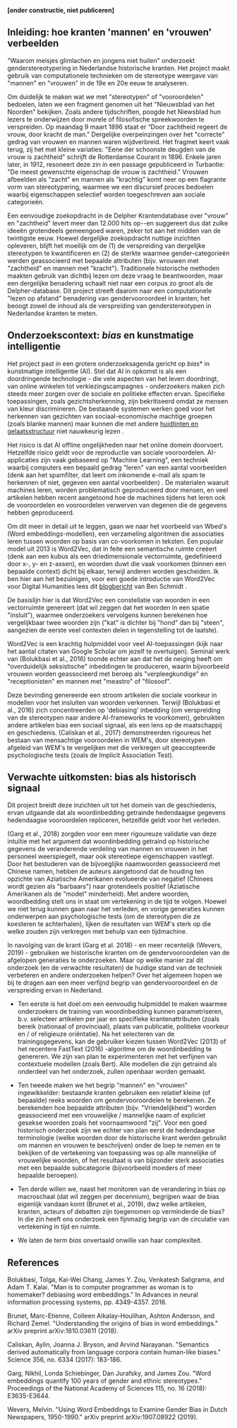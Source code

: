 **[onder constructie, niet publiceren]**
## Inleiding: hoe kranten 'mannen' en 'vrouwen' verbeelden

"Waarom meisjes glimlachen en jongens niet huilen" onderzoekt genderstereotypering in Nederlandse historische kranten. Het project maakt gebruik van computationele technieken om de stereotype weergave van "mannen" en "vrouwen" in de 19e en 20e eeuw te analyseren.

Om duidelijk te maken wat we met "stereotypen" of "vooroordelen" bedoelen, laten we een fragment genomen uit het "Nieuwsblad van het Noorden" bekijken. Zoals andere tijdschriften, poogde het Niewsblad hun lezers te onderwijzen door morele of filosofische spreekwoorden te verspreiden. Op maandag 9 maart 1896 staat er “Door zachtheid regeert de vrouw, door kracht de man." Dergelijke overpeinzingen over het "correcte" gedrag van vrouwen en mannen waren wijdverbreid. Het fragmet keert vaak terug, zij het met kleine variaties: "Eene der schoonste deugden van de vrouw is zachtheid" schrijft de Rotterdamse Courant in 1896. Enkele jaren later, in 1912, resoneert deze zin in een passage gepubliceerd in Turbantie: "De meest gewenschte eigenschap de vrouw is zachtheid." Vrouwen afbeelden als "zacht" en mannen als "krachtig" komt neer op een flagrante vorm van stereotypering, waarmee we een discursief proces bedoelen waarbij eigenschappen selectief worden toegeschreven aan sociale categorieën. 

Een eenvoudige zoekopdracht in de Delpher Krantendatabase over "vrouw" en "zachtheid" levert meer dan 12.000 hits op--en suggereert dus dat zulke ideeën grotendeels gemeengoed waren, zeker tot aan het midden van de twintigste eeuw. Hoewel dergelijke zoekopdracht nuttige inzichten opleveren, blijft het moeilijk om de (1) de verspreiding van dergelijke stereotypen te kwantificeren en (2) de sterkte waarmee gender-categorieën werden geassocieerd met bepaalde attributen (bijv. wrouwen met "zachtheid" en mannen met "kracht"). Traditionele historische methoden maakten gebruik van dichtbij lezen om deze vraag te beantwoorden, maar een dergelijke benadering schaalt niet naar een corpus zo groot als de Delpher-database. Dit project streeft daarom naar een computationele "lezen op afstand" benadering van gendervooroordeel in kranten; het beoogt zowel de inhoud als de verspreiding van genderstereotypen in Nederlandse kranten te meten.

## Onderzoekscontext: _bias_ en kunstmatige intelligentie

Het project past in een grotere onderzoeksagenda gericht op _bias_* in kunstmatige intelligentie (AI). Stel dat AI in opkomst is als een doordringende technologie - die vele aspecten van het leven doordringt, van online winkelen tot verkiezingscampagnes - onderzoekers maken zich steeds meer zorgen over de sociale en politieke effecten ervan. Specifieke toepassingen, zoals gezichtsherkenning, zijn bekritiseerd omdat ze mensen van kleur discrimineren. De bestaande systemen werken goed voor het herkennen van gezichten van sociaal-economische machtige groepen (zoals blanke mannen) maar kunnen die met andere [huidtinten en gelaatsstructuur](https://www.ted.com/talks/joy_buolamwini_how_i_m_fighting_bias_in_algorithms?language=en) niet nauwkeurig lezen .

Het risico is dat AI offline ongelijkheden naar het online domein doorvoert. Hetzelfde risico geldt voor de reproductie van sociale vooroordelen. AI-applicaties zijn vaak gebaseerd op "Machine Learning", een techniek waarbij computers een bepaald gedrag "leren" van een aantal voorbeelden (denk aan het spamfilter, dat leert om inkomende e-mail als spam te herkennen of niet, gegeven een aantal voorbeelden) . De materialen waaruit machines leren, worden problematisch geproduceerd door mensen, en veel artikelen hebben recent aangetoond hoe de machines tijdens het leren ook de vooroordelen en vooroordelen verwerven van degenen die de gegevens hebben geproduceerd.

Om dit meer in detail uit te leggen, gaan we naar het voorbeeld van Wbed's (Word embeddings-modellen), een verzameling algoritmen die associaties leren tussen woorden op basis van co-voorkomen in teksten. Een populair model uit 2013 is Word2Vec, dat in feite een semantische ruimte creëert (denk aan een kubus als een driedimensionale vectorruimte, gedefinieerd door x-, y- en z-assen), en woorden duwt die vaak voorkomen (binnen een bepaalde context) dicht bij elkaar, terwijl anderen worden gescheiden. Ik ben hier aan het bezuinigen, voor een goede introductie van Word2Vec voor Digital Humanities lees dit [blogbericht](http://bookworm.benschmidt.org/posts/2015-10-25-Word-Embeddings.html) van Ben Schmidt .

De basislijn hier is dat Word2Vec een constellatie van woorden in een vectorruimte genereert (dat wil zeggen dat het woorden in een spatie "insluit"), waarmee onderzoekers vervolgens kunnen berekenen hoe vergelijkbaar twee woorden zijn ("kat" is dichter bij "hond" dan bij "steen", aangezien de eerste veel contexten delen in tegenstelling tot de laatste).

Word2Vec is een krachtig hulpmiddel voor veel AI-toepassingen (kijk naar het aantal citaten van Google Scholar om jezelf te overtuigen). Seminal werk van (Bolukbasi et al., 2016) toonde echter aan dat het de neiging heeft om "overduidelijk seksistische" inbeddingen te produceren, waarin bijvoorbeeld vrouwen worden geassocieerd met beroep als "verpleegkundige" en "receptionisten" en mannen met "meastro" of "filosoof".

Deze bevinding genereerde een stroom artikelen die sociale voorkeur in modellen voor het insluiten van woorden verkennen. Terwijl (Bolukbasi et al., 2016) zich concentreerden op 'debiasing' inbedding (om verspreiding van de stereotypen naar andere AI-frameworks te voorkomen), gebruikten andere artikelen bias een sociaal signaal, als een lens op de maatschappij en geschiedenis. (Caliskan et al., 2017) demonstreerden rigoureus het bestaan ​​van mensachtige vooroordelen in WEM's, door stereotypen afgeleid van WEM's te vergelijken met die verkregen uit geaccepteerde psychologische tests (zoals de Implicit Association Test).

## Verwachte uitkomsten: bias als historisch signaal

Dit project breidt deze inzichten uit tot het domein van de geschiedenis, ervan uitgaande dat als woordinbedding getrainde hedendaagse gegevens hedendaagse vooroordelen repliceren, hetzelfde geldt voor het verleden.

(Garg et al., 2018) zorgden voor een meer rigoureuze validatie van deze intuïtie met het argument dat woordinbedding getraind op historische gegevens de veranderende verdeling van mannen en vrouwen in het personeel weerspiegelt, maar ook stereotiepe eigenschappen vastlegt. Door het bestuderen van de bijvoeglijke naamwoorden geassocieerd met Chinese namen, hebben de auteurs aangetoond dat de houding ten opzichte van Aziatische Amerikanen evolueerde van negatief (Chinees wordt gezien als "barbaars") naar grotendeels positief (Aziatische Amerikanen als de "model" minderheid). Met andere woorden, woordbedding stelt ons in staat om vertekening in de tijd te volgen. Hoewel we niet terug kunnen gaan naar het verleden, en vorige generaties kunnen onderwerpen aan psychologische tests (om de stereotypen die ze koesteren te achterhalen), lijken de resultaten van WEM's sterk op die welke zouden zijn verkregen met behulp van een tijdmachine.

In navolging van de krant (Garg et al. 2018) - en meer recentelijk (Wevers, 2019) - gebruiken we historische kranten om de gendervooroordelen van de afgelopen generaties te onderzoeken. Maar op welke manier zal dit onderzoek (en de verwachte resultaten) de huidige stand van de techniek verbeteren en andere onderzoeken helpen? Over het algemeen hopen we bij te dragen aan een meer verfijnd begrip van gendervooroordeel en de verspreiding ervan in Nederland.

- Ten eerste is het doel om een ​​eenvoudig hulpmiddel te maken waarmee onderzoekers de training van woordinbedding kunnen parametriseren, b.v. selecteer artikelen per jaar en specifieke krantenattributen (zoals bereik (nationaal of provinciaal), plaats van publicatie, politieke voorkeur en / of religieuze oriëntatie). Na het selecteren van de trainingsgegevens, kan de gebruiker kiezen tussen Word2Vec (2013) of het recentere FastText (2016) -algoritme om de woordinbedding te genereren. We zijn van plan te experimenteren met het verfijnen van contextuele modellen (zoals Bert). Alle modellen die zijn getraind als onderdeel van het onderzoek, zullen openbaar worden gemaakt.

- Ten tweede maken we het begrip "mannen" en "vrouwen" ingewikkelder: bestaande kranten gebruiken een relatief kleine (of bepaalde) reeks woorden om gendervooroordelen te berekenen. Ze berekenden hoe bepaalde attributen (bijv. "Vriendelijkheid") worden geassocieerd met een vrouwelijke / mannelijke naam of expliciet gesekse woorden zoals het voornaamwoord "zij". Voor een goed historisch onderzoek zijn we echter van plan eerst de hedendaagse terminologie (welke woorden door de historische krant werden gebruikt om mannen en vrouwen te beschrijven) onder de loep te nemen en te bekijken of de vertekening van toepassing was op alle mannelijke of vrouwelijke woorden, of het resultaat is van bijzonder sterk associaties met een bepaalde subcategorie (bijvoorbeeld moeders of meer bepaalde beroepen).

- Ten derde willen we, naast het monitoren van de verandering in bias op macroschaal (dat wil zeggen per decennium), begrijpen waar de bias eigenlijk vandaan komt (Brunet et al., 2019), dwz welke artikelen, kranten, acteurs of debatten zijn toegenomen op verminderde de bias? In die zin heeft ons onderzoek een fijnmazig begrip van de circulatie van vertekening in tijd en ruimte.

* We laten de term _bias_ onvertaald onwille van haar complexiteit.

## References

Bolukbasi, Tolga, Kai-Wei Chang, James Y. Zou, Venkatesh Saligrama, and Adam T. Kalai. "Man is to computer programmer as woman is to homemaker? debiasing word embeddings." In Advances in neural information processing systems, pp. 4349-4357. 2016.

Brunet, Marc-Etienne, Colleen Alkalay-Houlihan, Ashton Anderson, and Richard Zemel. "Understanding the origins of bias in word embeddings." arXiv preprint arXiv:1810.03611 (2018).	

Caliskan, Aylin, Joanna J. Bryson, and Arvind Narayanan. "Semantics derived automatically from language corpora contain human-like biases." Science 356, no. 6334 (2017): 183-186.

Garg, Nikhil, Londa Schiebinger, Dan Jurafsky, and James Zou. "Word embeddings quantify 100 years of gender and ethnic stereotypes." Proceedings of the National Academy of Sciences 115, no. 16 (2018): E3635-E3644.

Wevers, Melvin. "Using Word Embeddings to Examine Gender Bias in Dutch Newspapers, 1950-1990." arXiv preprint arXiv:1907.08922 (2019).

